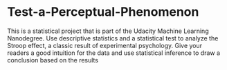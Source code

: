 # Test-a-Perceptual-Phenomenon
This is a statistical project that is part of the Udacity Machine Learning Nanodegree. Use descriptive statistics and a statistical test to analyze the Stroop effect, a classic result of experimental psychology. Give your readers a good intuition for the data and use statistical inference to draw a conclusion based on the results
